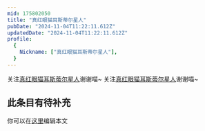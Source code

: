 ```yaml
---
mid: 175802050
title: "真红眼猫耳斯蒂尔星人"
pubDate: "2024-11-04T11:22:11.612Z"
updatedDate: "2024-11-04T11:22:11.612Z"
profile:
  {
    Nickname: ["真红眼猫耳斯蒂尔星人"],
  }
---
```


关注[真红眼猫耳斯蒂尔星人](https://space.bilibili.com/175802050)谢谢喵~ 关注[真红眼猫耳斯蒂尔星人](https://space.bilibili.com/175802050)谢谢喵~

## 此条目有待补充
你可以在[这里](https://github.com/Yuhanawa/VTuber.ICU/edit/master/src/content/v/真红眼猫耳斯蒂尔星人/index.md)编辑本文
